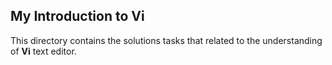 ## My Introduction to Vi
This directory contains the solutions tasks that related to the understanding of **Vi** text editor.